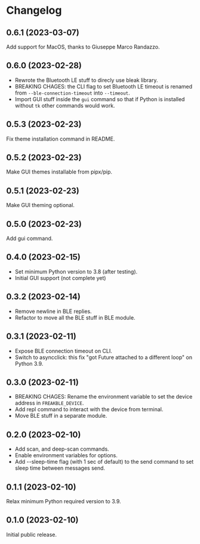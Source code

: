 # Changelog

## 0.6.1 (2023-03-07)

Add support for MacOS, thanks to Giuseppe Marco Randazzo.

## 0.6.0 (2023-02-28)

- Rewrote the Bluetooth LE stuff to direcly use bleak library.
- BREAKING CHAGES: the CLI flag to set Bluetooth LE timeout is renamed from
  `--ble-connection-timeout` into `--timeout`.
- Import GUI stuff inside the `gui` command so that if Python is installed
  without `tk` other commands would work.

## 0.5.3 (2023-02-23)

Fix theme installation command in README.

## 0.5.2 (2023-02-23)

Make GUI themes installable from pipx/pip.

## 0.5.1 (2023-02-23)

Make GUI theming optional.

## 0.5.0 (2023-02-23)

Add gui command.

## 0.4.0 (2023-02-15)

- Set minimum Python version to 3.8 (after testing).
- Initial GUI support (not complete yet)

## 0.3.2 (2023-02-14)

- Remove newline in BLE replies.
- Refactor to move all the BLE stuff in BLE module.

## 0.3.1 (2023-02-11)

- Expose BLE connection timeout on CLI.
- Switch to asyncclick: this fix "got Future <Future pending> attached to a
  different loop" on Python 3.9.

## 0.3.0 (2023-02-11)

- BREAKING CHAGES: Rename the environment variable to set the device address in
  `FREAKBLE_DEVICE`.
- Add repl command to interact with the device from terminal.
- Move BLE stuff in a separate module.

## 0.2.0 (2023-02-10)

- Add scan, and deep-scan commands.
- Enable environment variables for options.
- Add --sleep-time flag (with 1 sec of default) to the send command to set
  sleep time between messages send.

## 0.1.1 (2023-02-10)

Relax minimum Python required version to 3.9.

## 0.1.0 (2023-02-10)

Initial public release.

